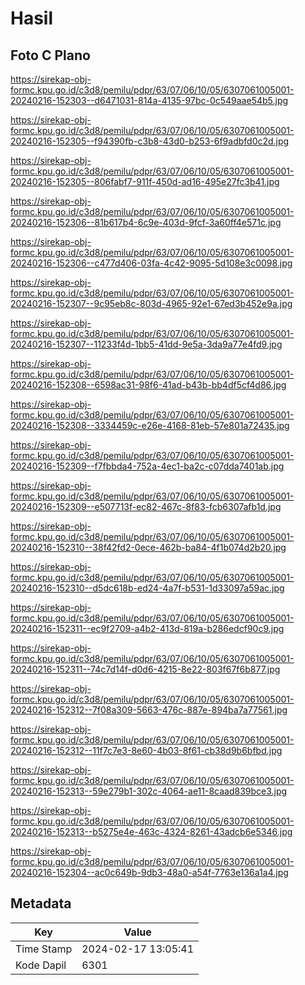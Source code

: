# Hasil

## Foto C Plano

https://sirekap-obj-formc.kpu.go.id/c3d8/pemilu/pdpr/63/07/06/10/05/6307061005001-20240216-152303--d6471031-814a-4135-97bc-0c549aae54b5.jpg

https://sirekap-obj-formc.kpu.go.id/c3d8/pemilu/pdpr/63/07/06/10/05/6307061005001-20240216-152305--f94390fb-c3b8-43d0-b253-6f9adbfd0c2d.jpg

https://sirekap-obj-formc.kpu.go.id/c3d8/pemilu/pdpr/63/07/06/10/05/6307061005001-20240216-152305--806fabf7-911f-450d-ad16-495e27fc3b41.jpg

https://sirekap-obj-formc.kpu.go.id/c3d8/pemilu/pdpr/63/07/06/10/05/6307061005001-20240216-152306--81b617b4-6c9e-403d-9fcf-3a60ff4e571c.jpg

https://sirekap-obj-formc.kpu.go.id/c3d8/pemilu/pdpr/63/07/06/10/05/6307061005001-20240216-152306--c477d406-03fa-4c42-9095-5d108e3c0098.jpg

https://sirekap-obj-formc.kpu.go.id/c3d8/pemilu/pdpr/63/07/06/10/05/6307061005001-20240216-152307--9c95eb8c-803d-4965-92e1-67ed3b452e9a.jpg

https://sirekap-obj-formc.kpu.go.id/c3d8/pemilu/pdpr/63/07/06/10/05/6307061005001-20240216-152307--11233f4d-1bb5-41dd-9e5a-3da9a77e4fd9.jpg

https://sirekap-obj-formc.kpu.go.id/c3d8/pemilu/pdpr/63/07/06/10/05/6307061005001-20240216-152308--6598ac31-98f6-41ad-b43b-bb4df5cf4d86.jpg

https://sirekap-obj-formc.kpu.go.id/c3d8/pemilu/pdpr/63/07/06/10/05/6307061005001-20240216-152308--3334459c-e26e-4168-81eb-57e801a72435.jpg

https://sirekap-obj-formc.kpu.go.id/c3d8/pemilu/pdpr/63/07/06/10/05/6307061005001-20240216-152309--f7fbbda4-752a-4ec1-ba2c-c07dda7401ab.jpg

https://sirekap-obj-formc.kpu.go.id/c3d8/pemilu/pdpr/63/07/06/10/05/6307061005001-20240216-152309--e507713f-ec82-467c-8f83-fcb6307afb1d.jpg

https://sirekap-obj-formc.kpu.go.id/c3d8/pemilu/pdpr/63/07/06/10/05/6307061005001-20240216-152310--38f42fd2-0ece-462b-ba84-4f1b074d2b20.jpg

https://sirekap-obj-formc.kpu.go.id/c3d8/pemilu/pdpr/63/07/06/10/05/6307061005001-20240216-152310--d5dc618b-ed24-4a7f-b531-1d33097a59ac.jpg

https://sirekap-obj-formc.kpu.go.id/c3d8/pemilu/pdpr/63/07/06/10/05/6307061005001-20240216-152311--ec9f2709-a4b2-413d-819a-b286edcf90c9.jpg

https://sirekap-obj-formc.kpu.go.id/c3d8/pemilu/pdpr/63/07/06/10/05/6307061005001-20240216-152311--74c7d14f-d0d6-4215-8e22-803f67f6b877.jpg

https://sirekap-obj-formc.kpu.go.id/c3d8/pemilu/pdpr/63/07/06/10/05/6307061005001-20240216-152312--7f08a309-5663-476c-887e-894ba7a77561.jpg

https://sirekap-obj-formc.kpu.go.id/c3d8/pemilu/pdpr/63/07/06/10/05/6307061005001-20240216-152312--11f7c7e3-8e60-4b03-8f61-cb38d9b6bfbd.jpg

https://sirekap-obj-formc.kpu.go.id/c3d8/pemilu/pdpr/63/07/06/10/05/6307061005001-20240216-152313--59e279b1-302c-4064-ae11-8caad839bce3.jpg

https://sirekap-obj-formc.kpu.go.id/c3d8/pemilu/pdpr/63/07/06/10/05/6307061005001-20240216-152313--b5275e4e-463c-4324-8261-43adcb6e5346.jpg

https://sirekap-obj-formc.kpu.go.id/c3d8/pemilu/pdpr/63/07/06/10/05/6307061005001-20240216-152304--ac0c649b-9db3-48a0-a54f-7763e136a1a4.jpg


## Metadata

| Key        | Value               |
| ---------- | ------------------- |
| Time Stamp | 2024-02-17 13:05:41 |
| Kode Dapil | 6301                |



